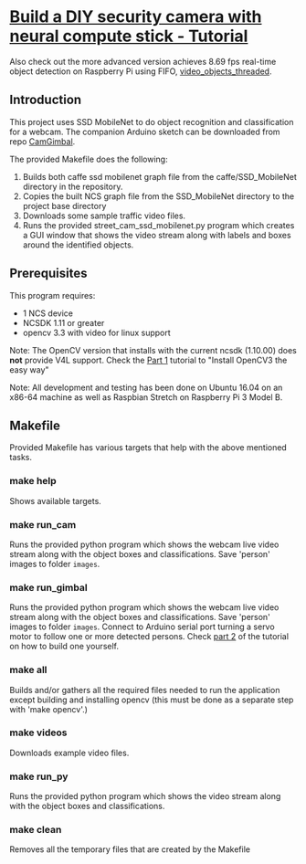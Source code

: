 # [Build a DIY security camera with neural compute stick - Tutorial](https://www.dlology.com/blog/build-a-diy-security-camera-with-neural-compute-stick-part-1/)

Also check out the more advanced version achieves 8.69 fps real-time object detection on Raspberry Pi using FIFO, [video_objects_threaded](https://github.com/Tony607/video_objects_threaded).
## Introduction
This project uses SSD MobileNet to do object recognition and classification for a webcam. 
The companion Arduino sketch can be downloaded from repo [CamGimbal](https://github.com/Tony607/CamGimbal).

The provided Makefile does the following:
1. Builds both caffe ssd mobilenet graph file from the caffe/SSD_MobileNet directory in the repository.
2. Copies the built NCS graph file from the SSD_MobileNet directory to the project base directory
3. Downloads some sample traffic video files.
4. Runs the provided street_cam_ssd_mobilenet.py program which creates a GUI window that shows the video stream along with labels and boxes around the identified objects. 

## Prerequisites
This program requires:
- 1 NCS device
- NCSDK 1.11 or greater
- opencv 3.3 with video for linux support

Note: The OpenCV version that installs with the current ncsdk (1.10.00) does <strong>not</strong> provide V4L support. Check the [Part 1](https://www.dlology.com/blog/build-a-diy-security-camera-with-neural-compute-stick-part-1/) tutorial to "Install OpenCV3 the easy way"


Note: All development and testing has been done on Ubuntu 16.04 on an x86-64 machine as well as Raspbian Stretch on Raspberry Pi 3 Model B.


## Makefile
Provided Makefile has various targets that help with the above mentioned tasks.

### make help
Shows available targets.

### make run_cam
Runs the provided python program which shows the webcam live video stream along with the object boxes and classifications. Save 'person' images to folder `images`.

### make run_gimbal
Runs the provided python program which shows the webcam live video stream along with the object boxes and classifications. Save 'person' images to folder `images`. Connect to Arduino serial port turning a servo motor to follow one or more detected persons. Check [part 2]((https://www.dlology.com/blog/build-a-diy-security-camera-with-neural-compute-stick-part-2/)) of the tutorial on how to build one yourself.

### make all
Builds and/or gathers all the required files needed to run the application except building and installing opencv (this must be done as a separate step with 'make opencv'.)

### make videos
Downloads example video files.

### make run_py
Runs the provided python program which shows the video stream along with the object boxes and classifications.

### make clean
Removes all the temporary files that are created by the Makefile
